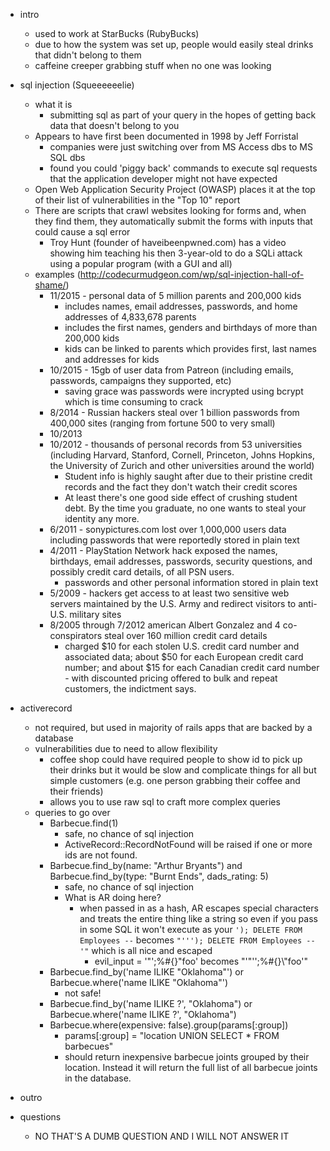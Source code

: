 - intro
  - used to work at StarBucks (RubyBucks)
  - due to how the system was set up, people would easily steal drinks that didn't belong to them
  - caffeine creeper grabbing stuff when no one was looking
- sql injection (Squeeeeeelie)
  - what it is
    - submitting sql as part of your query in the hopes of getting back data that doesn't belong to you
  - Appears to have first been documented in 1998 by Jeff Forristal
    - companies were just switching over from MS Access dbs to MS SQL dbs
    - found you could 'piggy back' commands to execute sql requests that the application developer might not have expected
  - Open Web Application Security Project (OWASP) places it at the top of their list of vulnerabilities in the "Top 10" report
  * There are scripts that crawl websites looking for forms and, when they find them, they automatically submit the forms with inputs that could cause a sql error
    - Troy Hunt (founder of haveibeenpwned.com) has a video showing him teaching his then 3-year-old to do a SQLi attack using a popular program (with a GUI and all)
  - examples (http://codecurmudgeon.com/wp/sql-injection-hall-of-shame/)
    - 11/2015 - personal data of 5 million parents and 200,000 kids
      - includes names, email addresses, passwords, and home addresses of 4,833,678 parents 
      - includes the first names, genders and birthdays of more than 200,000 kids
      * kids can be linked to parents which provides first, last names and addresses for kids
    - 10/2015 - 15gb of user data from Patreon (including emails, passwords, campaigns they supported, etc)
      * saving grace was passwords were incrypted using bcrypt which is time consuming to crack
    - 8/2014 - Russian hackers steal over 1 billion passwords from 400,000 sites (ranging from fortune 500 to very small)
    - 10/2013
    - 10/2012 - thousands of personal records from 53 universities (including Harvard, Stanford, Cornell, Princeton, Johns Hopkins, the University of Zurich and other universities around the world)
      - Student info is highly saught after due to their pristine credit records and the fact they don't watch their credit scores
      * At least there's one good side effect of crushing student debt. By the time you graduate, no one wants to steal your identity any more.
    - 6/2011 - sonypictures.com lost over 1,000,000 users data including passwords that were reportedly stored in plain text
    - 4/2011 - PlayStation Network hack exposed the names, birthdays, email addresses, passwords, security questions, and possibly credit card details, of all PSN users.
      * passwords and other personal information stored in plain text
    - 5/2009 - hackers get access to at least two sensitive web servers maintained by the U.S. Army and redirect visitors to anti-U.S. military sites
    - 8/2005 through 7/2012 american Albert Gonzalez and 4 co-conspirators steal over 160 million credit card details
      * charged $10 for each stolen U.S. credit card number and associated data; about $50 for each European credit card number; and about $15 for each Canadian credit card number - with discounted pricing offered to bulk and repeat customers, the indictment says.

- activerecord
  - not required, but used in majority of rails apps that are backed by a database
  - vulnerabilities due to need to allow flexibility
    - coffee shop could have required people to show id to pick up their drinks but it would be slow and complicate things for all but simple customers (e.g. one person grabbing their coffee and their friends)
    - allows you to use raw sql to craft more complex queries
  - queries to go over
    - Barbecue.find(1)
      - safe, no chance of sql injection
      - ActiveRecord::RecordNotFound will be raised if one or more ids are not found.
    - Barbecue.find_by(name: "Arthur Bryants") and Barbecue.find_by(type: "Burnt Ends", dads_rating: 5)
      - safe, no chance of sql injection
      * What is AR doing here?
        - when passed in as a hash, AR escapes special characters and treats the entire thing like a string so even if you pass in some SQL it won't execute as your ```'); DELETE FROM Employees --``` becomes ```"'''); DELETE FROM Employees --'"``` which is all nice and escaped
          - evil_input = '"\';%#{}\"foo' becomes "'\"'';%\#{}\\\"foo'"
    - Barbecue.find_by('name ILIKE "Oklahoma"') or Barbecue.where('name ILIKE "Oklahoma"')
      - not safe!
    - Barbecue.find_by('name ILIKE ?', "Oklahoma") or Barbecue.where('name ILIKE ?', "Oklahoma")
    - Barbecue.where(expensive: false).group(params[:group])
      - params[:group] = "location UNION SELECT * FROM barbecues"
      - should return inexpensive barbecue joints grouped by their location. Instead it will return the full list of all barbecue joints in the database.

- outro
- questions
  - NO THAT'S A DUMB QUESTION AND I WILL NOT ANSWER IT
